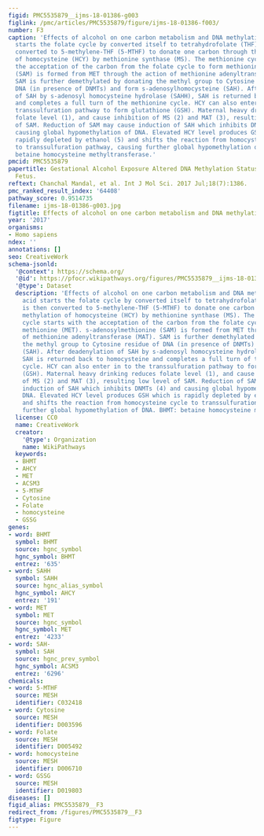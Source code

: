 ```yaml
---
figid: PMC5535879__ijms-18-01386-g003
figlink: /pmc/articles/PMC5535879/figure/ijms-18-01386-f003/
number: F3
caption: 'Effects of alcohol on one carbon metabolism and DNA methylation. Folic acid
  starts the folate cycle by converted itself to tetrahydrofolate (THF). THF is then
  converted to 5-methylene-THF (5-MTHF) to donate one carbon through the methylation
  of homocysteine (HCY) by methionine synthase (MS). The methionine cycle starts with
  the acceptation of the carbon from the folate cycle to form methionine (MET). s-adenosylmethionine
  (SAM) is formed from MET through the action of methionine adenyltransferase (MAT).
  SAM is further demethylated by donating the methyl group to Cytosine residue of
  DNA (in presence of DNMTs) and form s-adenosylhomocysteine (SAH). After deadenylation
  of SAH by s-adenosyl homocysteine hydrolase (SAHH), SAH is returned back to homocysteine
  and completes a full turn of the methionine cycle. HCY can also enter in to the
  transsulfuration pathway to form glutathione (GSH). Maternal heavy drinking reduces
  folate level (1), and cause inhibition of MS (2) and MAT (3), resulting low level
  of SAM. Reduction of SAM may cause induction of SAH which inhibits DNMTs (4) and
  causing global hypomethylation of DNA. Elevated HCY level produces GSH which is
  rapidly depleted by ethanol (5) and shifts the reaction from homocysteine cycle
  to transsulfuration pathway, causing further global hypomethylation of DNA. BHMT:
  betaine homocysteine methyltransferase.'
pmcid: PMC5535879
papertitle: Gestational Alcohol Exposure Altered DNA Methylation Status in the Developing
  Fetus.
reftext: Chanchal Mandal, et al. Int J Mol Sci. 2017 Jul;18(7):1386.
pmc_ranked_result_index: '64408'
pathway_score: 0.9514735
filename: ijms-18-01386-g003.jpg
figtitle: Effects of alcohol on one carbon metabolism and DNA methylation
year: '2017'
organisms:
- Homo sapiens
ndex: ''
annotations: []
seo: CreativeWork
schema-jsonld:
  '@context': https://schema.org/
  '@id': https://pfocr.wikipathways.org/figures/PMC5535879__ijms-18-01386-g003.html
  '@type': Dataset
  description: 'Effects of alcohol on one carbon metabolism and DNA methylation. Folic
    acid starts the folate cycle by converted itself to tetrahydrofolate (THF). THF
    is then converted to 5-methylene-THF (5-MTHF) to donate one carbon through the
    methylation of homocysteine (HCY) by methionine synthase (MS). The methionine
    cycle starts with the acceptation of the carbon from the folate cycle to form
    methionine (MET). s-adenosylmethionine (SAM) is formed from MET through the action
    of methionine adenyltransferase (MAT). SAM is further demethylated by donating
    the methyl group to Cytosine residue of DNA (in presence of DNMTs) and form s-adenosylhomocysteine
    (SAH). After deadenylation of SAH by s-adenosyl homocysteine hydrolase (SAHH),
    SAH is returned back to homocysteine and completes a full turn of the methionine
    cycle. HCY can also enter in to the transsulfuration pathway to form glutathione
    (GSH). Maternal heavy drinking reduces folate level (1), and cause inhibition
    of MS (2) and MAT (3), resulting low level of SAM. Reduction of SAM may cause
    induction of SAH which inhibits DNMTs (4) and causing global hypomethylation of
    DNA. Elevated HCY level produces GSH which is rapidly depleted by ethanol (5)
    and shifts the reaction from homocysteine cycle to transsulfuration pathway, causing
    further global hypomethylation of DNA. BHMT: betaine homocysteine methyltransferase.'
  license: CC0
  name: CreativeWork
  creator:
    '@type': Organization
    name: WikiPathways
  keywords:
  - BHMT
  - AHCY
  - MET
  - ACSM3
  - 5-MTHF
  - Cytosine
  - Folate
  - homocysteine
  - GSSG
genes:
- word: BHMT
  symbol: BHMT
  source: hgnc_symbol
  hgnc_symbol: BHMT
  entrez: '635'
- word: SAHH
  symbol: SAHH
  source: hgnc_alias_symbol
  hgnc_symbol: AHCY
  entrez: '191'
- word: MET
  symbol: MET
  source: hgnc_symbol
  hgnc_symbol: MET
  entrez: '4233'
- word: SAH-
  symbol: SAH
  source: hgnc_prev_symbol
  hgnc_symbol: ACSM3
  entrez: '6296'
chemicals:
- word: 5-MTHF
  source: MESH
  identifier: C032418
- word: Cytosine
  source: MESH
  identifier: D003596
- word: Folate
  source: MESH
  identifier: D005492
- word: homocysteine
  source: MESH
  identifier: D006710
- word: GSSG
  source: MESH
  identifier: D019803
diseases: []
figid_alias: PMC5535879__F3
redirect_from: /figures/PMC5535879__F3
figtype: Figure
---
```

